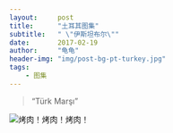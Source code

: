 ```yaml
---
layout:     post
title:      "土耳其图集"
subtitle:   " \"伊斯坦布尔\""
date:       2017-02-19
author:     "龟龟"
header-img: "img/post-bg-pt-turkey.jpg"
tags:
    - 图集
---
```


> “Türk Marşı”

![烤肉！烤肉！烤肉！][1]


  [1]: http://image.lawootrip.com/WechatIMG5.jpeg